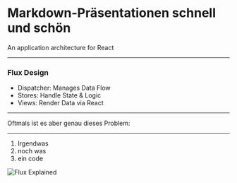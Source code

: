 # Markdown-Präsentationen schnell und schön

An application architecture for React

---

### Flux Design

- Dispatcher: Manages Data Flow
- Stores: Handle State & Logic
- Views: Render Data via React

---

Oftmals ist es aber genau dieses Problem:

---

1. Irgendwas
2. noch was
3. ein code

![Flux Explained](https://facebook.github.io/flux/img/flux-simple-f8-diagram-explained-1300w.png)
